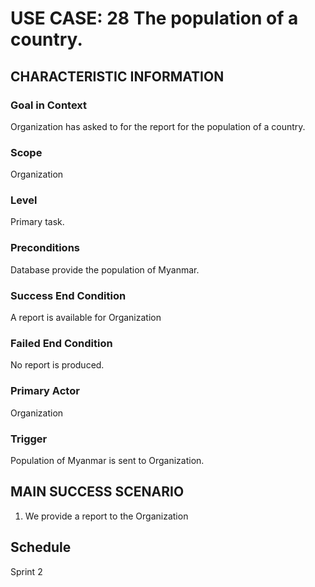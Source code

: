 # USE CASE: 28 The population of a country.

## CHARACTERISTIC INFORMATION

### Goal in Context
Organization has asked to for the report for the population of a country.

### Scope

Organization

### Level

Primary task.

### Preconditions

Database provide the population of Myanmar.

### Success End Condition

A report is available for Organization

### Failed End Condition

No report is produced.

### Primary Actor

Organization

### Trigger

Population of Myanmar is sent to Organization.

## MAIN SUCCESS SCENARIO

1. We provide a report to the Organization

## Schedule
Sprint 2